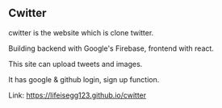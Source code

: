 ## Cwitter

cwitter is the website which is clone twitter.

Building backend with Google's Firebase, frontend with react.

This site can upload tweets and images.

It has google & github login, sign up function.

Link: https://lifeisegg123.github.io/cwitter
